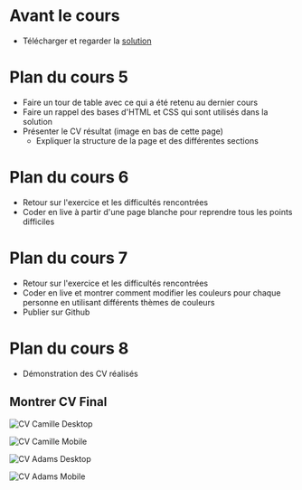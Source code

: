 # Avant le cours

- Télécharger et regarder la [solution](https://drive.google.com/open?id=1dEUiL_hIWZihOoXLjL_OCDmzWSYPHb7A)

# Plan du cours 5

- Faire un tour de table avec ce qui a été retenu au dernier cours
- Faire un rappel des bases d'HTML et CSS qui sont utilisés dans la solution
- Présenter le CV résultat (image en bas de cette page)
	- Expliquer la structure de la page et des différentes sections

# Plan du cours 6

- Retour sur l'exercice et les difficultés rencontrées
- Coder en live à partir d'une page blanche pour reprendre tous les points difficiles

# Plan du cours 7

- Retour sur l'exercice et les difficultés rencontrées
- Coder en live et montrer comment modifier les couleurs pour chaque personne en utilisant différents thèmes de couleurs
- Publier sur Github

# Plan du cours 8

- Démonstration des CV réalisés

## Montrer CV Final

![CV Camille Desktop](../project/assets/cv.png)

![CV Camille Mobile](../project/assets/cv-responsive.png)

![CV Adams Desktop](../project/assets/cv-adams.png)

![CV Adams Mobile](../project/assets/cv-adams-responsive.png)
